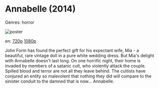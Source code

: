 # Annabelle (2014)

Genres: horror

![poster](http://image.tmdb.org/t/p/w500/yAgxM61Sn0dYML4C9v3MJFp5zPI.jpg)

en:
  [720p](magnet:?xt=urn:btih:E7B96E84A550F51CF193D93563A2592DBF2BE179&tr=udp://glotorrents.pw:6969/announce&tr=udp://tracker.opentrackr.org:1337/announce&tr=udp://torrent.gresille.org:80/announce&tr=udp://tracker.openbittorrent.com:80&tr=udp://tracker.coppersurfer.tk:6969&tr=udp://tracker.leechers-paradise.org:6969&tr=udp://p4p.arenabg.ch:1337&tr=udp://tracker.internetwarriors.net:1337)
  [1080p](magnet:?xt=urn:btih:43F5521BE773815EF2365F6B9BEAFEACE6A61A8B&tr=udp://glotorrents.pw:6969/announce&tr=udp://tracker.opentrackr.org:1337/announce&tr=udp://torrent.gresille.org:80/announce&tr=udp://tracker.openbittorrent.com:80&tr=udp://tracker.coppersurfer.tk:6969&tr=udp://tracker.leechers-paradise.org:6969&tr=udp://p4p.arenabg.ch:1337&tr=udp://tracker.internetwarriors.net:1337)
  


John Form has found the perfect gift for his expectant wife, Mia - a beautiful, rare vintage doll in a pure white wedding dress. But Mia's delight with Annabelle doesn't last long. On one horrific night, their home is invaded by members of a satanic cult, who violently attack the couple. Spilled blood and terror are not all they leave behind. The cultists have conjured an entity so malevolent that nothing they did will compare to the sinister conduit to the damned that is now... Annabelle.